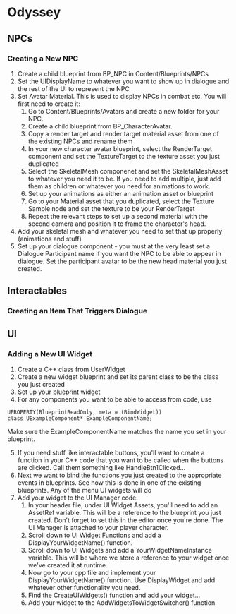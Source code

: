 # Odyssey

## NPCs
### Creating a New NPC
1. Create a child blueprint from BP_NPC in Content/Blueprints/NPCs
2. Set the UIDisplayName to whatever you want to show up in dialogue and the rest of the UI to represent the NPC
3. Set Avatar Material. This is used to display NPCs in combat etc. You will first need to create it:
    1. Go to Content/Blueprints/Avatars and create a new folder for your NPC.
    2. Create a child blueprint from BP_CharacterAvatar.
    3. Copy a render target and render target material asset from one of the existing NPCs and rename them
    4. In your new character avatar blueprint, select the RenderTarget component and set the TextureTarget to the texture asset you just duplicated
    5. Select the SkeletalMesh componenet and set the SkeletalMeshAsset to whatever you need it to be. If you need to add multiple, just add them as children or whatever you need for animations to work.
    6. Set up your animations as either an animation asset or blueprint
    7. Go to your Material asset that you duplicated, select the Texture Sample node and set the texture to be your RenderTarget
    8. Repeat the relevant steps to set up a second material with the second camera and position it to frame the character's head.
4. Add your skeletal mesh and whatever you need to set that up properly (animations and stuff)
5. Set up your dialogue component - you must at the very least set a Dialogue Participant name if you want the NPC to be able to appear in dialogue. Set the participant avatar to be the new head material you just created.
   
## Interactables
### Creating an Item That Triggers Dialogue

## UI
### Adding a New UI Widget
1. Create a C++ class from UserWidget
2. Create a new widget blueprint and set its parent class to be the class you just created
3. Set up your blueprint widget
4. For any components you want to be able to access from code, use 
```
UPROPERTY(BlueprintReadOnly, meta = (BindWidget))
class UExampleComponent* ExampleComponentName;
```
Make sure the ExampleComponentName matches the name you set in your blueprint.

5. If you need stuff like interactable buttons, you'll want to create a function in your C++ code that you want to be called when the buttons are clicked. Call them something like HandleBtn1Clicked...
6. Next we want to bind the functions you just created to the appropriate events in blueprints. See how this is done in one of the existing blueprints. Any of the menu UI widgets will do
7. Add your widget to the UI Manager code:
   1. In your header file, under UI Widget Assets, you'll need to add an AssetRef variable. This will be a reference to the blueprint you just created. Don't forget to set this in the editor once you're done. The UI Manager is attached to your player character.
   2. Scroll down to UI Widget Functions and add a DisplayYourWidgetName() function.
   3. Scroll down to UI Widgets and add a YourWidgetNameInstance variable. This will be where we store a reference to your widget once we've created it at runtime.
   4. Now go to your cpp file and implement your DisplayYourWidgetName() function. Use DisplayWidget and add whatever other functionality you need.
   5. Find the CreateUIWidgets() function and add your widget...
   6. Add your widget to the AddWidgetsToWidgetSwitcher() function
